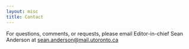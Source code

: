 ```yaml
---
layout: misc
title: Contact
---
```


For questions, comments, or requests, please email Editor-in-chief Sean Anderson at sean.anderson@mail.utoronto.ca
